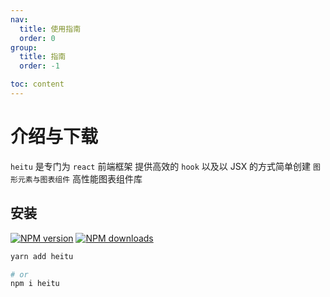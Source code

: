 ```yaml
---
nav:
  title: 使用指南
  order: 0
group:
  title: 指南
  order: -1

toc: content
---
```


# 介绍与下载

`heitu` 是专门为 `react` 前端框架 提供高效的 `hook` 以及以 JSX 的方式简单创建 `图形元素与图表组件` 高性能图表组件库

## 安装

[![NPM version](https://img.shields.io/npm/v/heitu.svg?style=flat)](https://npmjs.org/package/heitu)
[![NPM downloads](http://img.shields.io/npm/dm/heitu.svg?style=flat)](https://npmjs.org/package/heitu)

```bash
yarn add heitu

# or
npm i heitu
```


